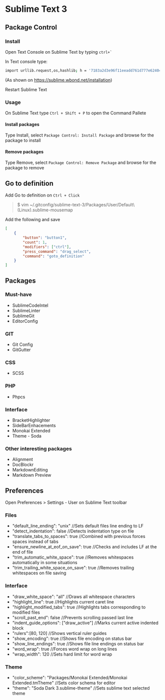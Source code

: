 Sublime Text 3
==============

Package Control
---------------

### Install

Open Text Console on Sublime Text by typing ```ctrl+` ```

In Text console type:

```bash
import urllib.request,os,hashlib; h = '7183a2d3e96f11eeadd761d777e62404' + 'e330c659d4bb41d3bdf022e94cab3cd0'; pf = 'Package Control.sublime-package'; ipp = sublime.installed_packages_path(); urllib.request.install_opener( urllib.request.build_opener( urllib.request.ProxyHandler()) ); by = urllib.request.urlopen( 'http://sublime.wbond.net/' + pf.replace(' ', '%20')).read(); dh = hashlib.sha256(by).hexdigest(); print('Error validating download (got %s instead of %s), please try manual install' % (dh, h)) if dh != h else open(os.path.join( ipp, pf), 'wb' ).write(by)
```
(As shown on https://sublime.wbond.net/installation)

Restart Sublime Text

### Usage

On Sublime Text type ```Ctrl + Shift + P``` to open the Command Pallete

#### Install packages

Type Install, select ```Package Control: Install Package``` and browse for the package to install

#### Remove packages

Type Remove, select ```Package Control: Remove Package``` and browse for the package to remove


Go to definition
----------------

Add Go to definition on ```Ctrl + Click```

> $ vim ~/.gitconfig/sublime-text-3/Packages/User/Default\ \(Linux\).sublime-mousemap

Add the following and save

```json
[
    {
        "button": "button1",
        "count": 1,
        "modifiers": ["ctrl"],
        "press_command": "drag_select",
        "command": "goto_definition"
    }
]
```


Packages
--------

### Must-have

* SublimeCodeIntel
* SublimeLinter
* SublimeGit
* EditorConfig

### GIT
* Git Config
* GitGutter

### CSS

* SCSS

### PHP

* Phpcs

### Interface

* BracketHighlighter
* SideBarEnhacements
* Monokai Extended
* Theme - Soda

### Other interesting packages

* Alignment
* DocBlockr
* MarkdownEditing
* Markdown Preview


Preferences
-----------

Open Preferences > Settings - User on Sublime Text toolbar

### Files

* "default_line_ending": "unix" //Sets default files line ending to LF
* "detect_indentation": false //Detects indentation type on file
* "translate_tabs_to_spaces": true //Combined with previous forces spaces instead of tabs
* "ensure_newline_at_eof_on_save": true //Checks and includes LF at the end of file
* "trim_automatic_white_space": true //Removes whitespaces automatically in some situations
* "trim_trailing_white_space_on_save": true //Removes trailing whitespaces on file saving

### Interface

* "draw_white_space": "all" //Draws all whitespace characters
* "highlight_line": true //Highlights current caret line
* "highlight_modified_tabs": true //Highlights tabs corresponding to modified files
* "scroll_past_end": false //Prevents scrolling passed last line
* "indent_guide_options": ["draw_active"] //Marks current active indented block
* "rulers":[80, 120] //Shows vertical ruler guides
* "show_encoding": true //Shows file encoding on status bar
* "show_line_endings": true //Shows file line endings on status bar
* "word_wrap": true //Forces word wrap on long lines
* "wrap_width": 120 //Sets hard limit for word wrap

### Theme

* "color_scheme": "Packages/Monokai Extended/Monokai Extended.tmTheme" //Sets color schema for editor
* "theme": "Soda Dark 3.sublime-theme" //Sets sublime text selected theme
